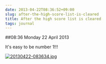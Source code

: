 ```yaml
---
date: 2013-04-22T08:36:52+09:00
slug: after-the-high-score-list-is-cleared
title: After the high score list is cleared
tags: journal
---
```


##08:36 Monday 22 April 2013

It's easy to be number 1!!!

  
  
[![20130422-083634.jpg](/images/2013/04/20130422-083634.jpg)](/images/2013/04/20130422-083634.jpg)
